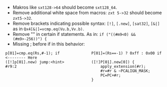 - Makros like `sxt128->64` should become `sxt128_64`.
- Remove additional white space from macros: `zxt 5->32` should become `zxt5->32`.
- Remove brackets indicating possible syntax: `[!]`, `[.new]`, `[sat32]`, `[&|]` as in `Qx4[&|]=vcmp.eq(Vu.b,Vv.b)`.
- Remove "" in certain if statements. As in: `if ("((#m9<0) && (#m9>-256))") {`
- Missing ; before if in this behavior:
```
p[01]=cmp.eq(Rs,#-1); if              P[01]=(Rs==-1) ? 0xff : 0x00 if    <-------- Here
([!]p[01].new) jump:<hint>            ([!]P[01].new[0]) {
#r9:2                                     apply_extension(#r);
                                          #r=#r & ~PCALIGN_MASK;
                                          PC=PC+#r;
                                      }

```
    
